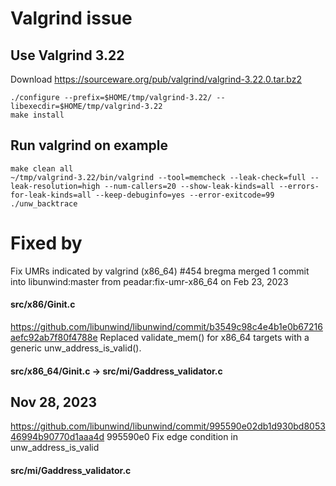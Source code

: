 # Valgrind issue

## Use Valgrind 3.22
Download https://sourceware.org/pub/valgrind/valgrind-3.22.0.tar.bz2
```
./configure --prefix=$HOME/tmp/valgrind-3.22/ --libexecdir=$HOME/tmp/valgrind-3.22
make install
```

## Run valgrind on example
```
make clean all
~/tmp/valgrind-3.22/bin/valgrind --tool=memcheck --leak-check=full --leak-resolution=high --num-callers=20 --show-leak-kinds=all --errors-for-leak-kinds=all --keep-debuginfo=yes --error-exitcode=99 ./unw_backtrace
```

# Fixed by
Fix UMRs indicated by valgrind (x86_64) #454
bregma merged 1 commit into libunwind:master from peadar:fix-umr-x86_64  on Feb 23, 2023
#### src/x86/Ginit.c

https://github.com/libunwind/libunwind/commit/b3549c98c4e4b1e0b67216aefc92ab7f80f4788e
Replaced validate_mem() for x86_64 targets with a generic unw_address_is_valid().
#### src/x86_64/Ginit.c ->  src/mi/Gaddress_validator.c

## Nov 28, 2023
https://github.com/libunwind/libunwind/commit/995590e02db1d930bd805346994b90770d1aaa4d
995590e0 Fix edge condition in unw_address_is_valid
#### src/mi/Gaddress_validator.c

